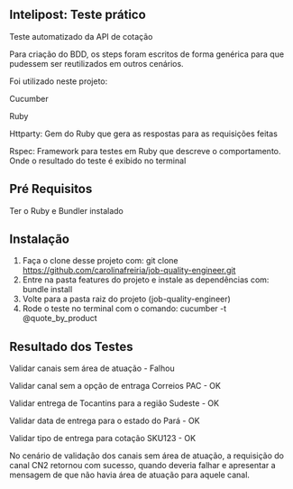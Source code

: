 ## Intelipost: Teste prático
 
Teste automatizado da API de cotação

Para criação do BDD, os steps foram escritos de forma genérica para que pudessem ser reutilizados em outros cenários. 

Foi utilizado neste projeto: 

  Cucumber 
  
  Ruby
  
  Httparty: Gem do Ruby que gera as respostas para as requisições feitas
  
  Rspec: Framework para testes em Ruby que descreve o comportamento. Onde o resultado do teste é exibido no terminal
  
  
## Pré Requisitos

Ter o Ruby e Bundler instalado

## Instalação 

1.  Faça o clone desse projeto com: git clone https://github.com/carolinafreiria/job-quality-engineer.git
2.  Entre na pasta features do projeto e instale as dependências com: bundle install
3.  Volte para a pasta raiz do projeto (job-quality-engineer) 
4.  Rode o teste no terminal com o comando: cucumber -t @quote_by_product

## Resultado dos Testes

Validar canais sem área de atuação - Falhou 

Validar canal sem a opção de entraga Correios PAC - OK  

Validar entrega de Tocantins para a região Sudeste  - OK

Validar data de entrega para o estado do Pará - OK 

Validar tipo de entrega para cotação SKU123 - OK 

No cenário de validação dos canais sem área de atuação, a requisição do canal CN2 retornou com sucesso, quando deveria falhar e apresentar a mensagem de que não havia área de atuação para aquele canal.
